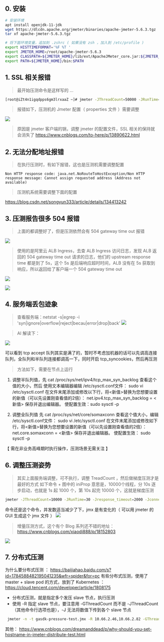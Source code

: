 ##  0. 安装
```bash
# 安装环境
apt install openjdk-11-jdk
wget https://dlcdn.apache.org/jmeter/binaries/apache-jmeter-5.6.3.tgz
tar xf apache-jmeter-5.6.3.tgz

# 将下面环境变量，追加到 .zshrc ( 如果没有 zsh ，加入到 /etc/profile )
export HISTTIMEFORMAT='%F %T ' 
export JMETER_HOME=/root/apache-jmeter-5.6.3 
export CLASSPATH=${JMETER_HOME}/lib/ext/ApacheJMeter_core.jar:${JMETER_HOME}/lib/jorphan.jar:${CLASSPATH} 
export PATH=${JMETER_HOME}/bin:$PATH
```
## 1. SSL 相关报错

> 最开始压测命令是这样写的 ...
```bash
[root@iZt4n1igqdpps6gm3lrxaaZ ~]# jmeter -JThreadCount=50000 -JRunTime=30 -Jresponse_timeout=2000 -Jconnect_timeout=2000 -n -t /root/account-stress.jmx -l testx.jtl -e -o ./report
```

> 报错如下，压测机的 Jmeter 配置（ properties 文件 ）需要调整

![](assets/Jmeter%20压测小记/Jmeter%20压测小记_image_1.jpeg)

> 原因是 jmeter 客户端的锅，调整 jmeter 的配置文件，SSL 相关的保持就会消失了
https://www.cnblogs.com/to-here/p/13890622.html


## 2. 无法分配地址报错

> 在执行压测时，有如下报错，这也是压测机需要调整配置
 
 ```cobol
Non HTTP response code: java.net.NoRouteToHostException/Non HTTP response message: Cannot assign requested address (Address not available)
```

> 压测机系统需要调整下面的配置

https://blog.csdn.net/songyun333/article/details/134413242


## 3. 压测报告很多 504 报错
> 上面的都调整好了，但是压测依然会有 504  gateway time out 报错

![](assets/Jmeter%20压测小记/Jmeter%20压测小记_image_2.png)

> 使用的是阿里云 ALB Ingress，去查 ALB Ingress 访问日志，发现 ALB 返回的 504 gateway time out 请求的日志，他们的 upstream response time 都是到了 5s，这个 5s 是后端响应超时时间，ALB 没有在 5s 获取到响应，所以返回给了客户端一个 504 gateway time out

![](assets/Jmeter%20压测小记/Jmeter%20压测小记_image_3.png)

![](assets/Jmeter%20压测小记/Jmeter%20压测小记_image_4.png)

## 4. 服务端丢包迹象

> 查看服务端：netstat -s|egrep -i 'syn|ignore|overflow|reject|becau|error|drop|back'
![](assets/Jmeter%20压测小记/Jmeter%20压测小记_image_5.png)

 >AI 解读下：
 
 ![](assets/Jmeter%20压测小记/Jmeter%20压测小记_image_6.png)



可以看到 tcp accept 队列其实是满了的，暂时不考虑加机器的话可以先调高连接队列，全队列和半队列连接都调高一下，同时开启 tcp_syncookies，然后再压测

> 方法如下，需要在节点上运行

1. 调整半队列值，先 cat /proc/sys/net/ipv4/tcp_max_syn_backlog 查看这个值的大小，然后 使用文本编辑器编辑 /etc/sysctl.conf文件： sudo vi /etc/sysctl.conf 在文件末尾添加或修改以下行，将<新值>替换为您想要设置的新值（可以先设置刚查看值的2倍）： net.ipv4.tcp_max_syn_backlog = <新值> 保存并退出编辑器。 使配置生效：sudo sysctl -p

2. 调整全队列值 先 cat /proc/sys/net/core/somaxconn 查看这个值大小，编辑 /etc/sysctl.conf文件： sudo vi /etc/sysctl.conf 在文件末尾添加或修改如下行，将<新值>替换为您想要设置的新值（可以先设置刚查看值的2倍）： net.core.somaxconn = <新值> 保存并退出编辑器。 使配置生效： sudo sysctl -p 

【 需在非业务高峰期时执行操作，压测场景无需关注 】


## 6. 调整压测姿势

> 其实上面服务端调整，可不执行，调整 TreadCount ，然后做梯度压测才是最好的方式
> 如下命令 + 图中的 iniProp 意思是，10000个线程，分 10s 逐步启动，也就是 1s 起 1000 个，第 10s 起完 10000 个，这就是梯度压测

```bash
jmeter -JThreadCount=10000 -JRunTime=30 -Jresponse_timeout=2000 -Jconnect_timeout=2000 -n -t /root/account-stress.jmx -l testx.jtl -e -o ./report
```

命令还是这个命令，并发数适当减少了下，jmx 是有变化的（ 可以用 jmeter 的 GUI 生成这个 jmx 文件 ）
![](assets/Jmeter%20压测小记/Jmeter%20压测小记_image_7.png)


> 增量压测方式，这个有个 Blog 系列还不错的地址： https://www.cnblogs.com/xiaodi888/p/18152803

![](assets/Jmeter%20压测小记/Jmeter%20压测小记_image_8.png)



## 7. 分布式压测

为什么要分布式压测 ： https://baijiahao.baidu.com/s?id=1784588482195041235&wfr=spider&for=pc
有些分布式压测，使用了 master + slave pod 的方式，放到了 Kubernetes ： https://cloud.tencent.com/developer/article/1808175 

- 分布式压测，就是指定多个发压 slave 节点，执行压测
- 使用 -R 指定 slave 节点，要注意用 -GThreadCount 而不是 -JThreadCount（其他命令行选项也是），-J 无法将数值下传到各个 slave 节点

```bash
 jmeter -n -t gasdk-pressure-test.jmx -R 10.66.2.46,10.66.2.82 -GThreadCount=4000 -GRampUpTime=10 -GRunTime=300 -GHttp=https -GHost=www.test.com -GPort=443 -l test.jtl -e -o  /data/intranet_report_thread_4000_replicaCount_8_distribute-$(date +%Y%m%d_%H%M%S)
```

其他：
https://www.cnblogs.com/dreamanddead/p/why-should-you-set-hostname-in-jmeter-distribute-test.html